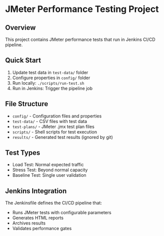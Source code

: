 # JMeter Performance Testing Project

## Overview
This project contains JMeter performance tests that run in Jenkins CI/CD pipeline.

## Quick Start
1. Update test data in `test-data/` folder
2. Configure properties in `config/` folder  
3. Run locally: `./scripts/run-test.sh`
4. Run in Jenkins: Trigger the pipeline job

## File Structure
- `config/` - Configuration files and properties
- `test-data/` - CSV files with test data
- `test-plans/` - JMeter .jmx test plan files
- `scripts/` - Shell scripts for test execution
- `results/` - Generated test results (ignored by git)

## Test Types
- Load Test: Normal expected traffic
- Stress Test: Beyond normal capacity
- Baseline Test: Single user validation

## Jenkins Integration
The Jenkinsfile defines the CI/CD pipeline that:
- Runs JMeter tests with configurable parameters
- Generates HTML reports
- Archives results
- Validates performance gates